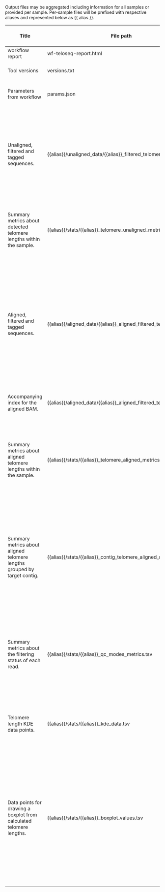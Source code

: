 Output files may be aggregated including information for all samples or provided per sample. Per-sample files will be prefixed with respective aliases and represented below as {{ alias }}.

| Title | File path | Description | Per sample or aggregated |
|-------|-----------|-------------|--------------------------|
| workflow report | wf-teloseq-report.html | Report for all samples. | aggregated |
| Tool versions | versions.txt | A CSV with per row tool and version. | aggregated |
| Parameters from workflow | params.json | A json of all parameters selected in workflow. | aggregated |
| Unaligned, filtered and tagged sequences. | {{alias}}/unaligned_data/{{alias}}_filtered_telomeric.fastq | These sequences have been tagged (valid SAM format tags) on whether or not they passed filtering (qc:Z), and if detected, also tagged with the Telomere repeat boundary coordinates (tl:I). | per-sample |
| Summary metrics about detected telomere lengths within the sample. | {{alias}}/stats/{{alias}}_telomere_unaligned_metrics.tsv | Aggregated summary metrics about reads which have passed all filtering, with a detected telomere repeat boundary. | per-sample |
| Aligned, filtered and tagged sequences. | {{alias}}/aligned_data/{{alias}}_aligned_filtered_teloseqs.bam | Contains the sequences from the processed_fastq aligned to the provided reference. All sequences which passed initial read length (`--min_length`) and quality (`--read_quality`) filtering will be present, including unmapped. Only produced if alignment is performed. | per-sample |
| Accompanying index for the aligned BAM. | {{alias}}/aligned_data/{{alias}}_aligned_filtered_teloseqs.bam.csi | Coordinate-sorted index file for the aligned data BAM. | per-sample |
| Summary metrics about aligned telomere lengths within the sample. | {{alias}}/stats/{{alias}}_telomere_aligned_metrics.tsv | Aggregated summary metrics about detected telomere lengths within the sample, after alignment. Only reads which have primary alignments to the reference are considered. | per-sample |
| Summary metrics about aligned telomere lengths grouped by target contig. | {{alias}}/stats/{{alias}}_contig_telomere_aligned_metrics.tsv | Aggregated summary metrics about detected telomere lengths within the sample, after alignment. The reads are grouped by target contig, and only reads which have primary alignments to the reference are considered. | per-sample |
| Summary metrics about the filtering status of each read. | {{alias}}/stats/{{alias}}_qc_modes_metrics.tsv | Aggregated summary metrics of the filtering status of each read. Metrics displayed for each filtering status include count, mean Q score, length, and alignment identity (where applicable). | per-sample |
| Telomere length KDE data points. | {{alias}}/stats/{{alias}}_kde_data.tsv | Equally spaced data points drawn from a KDE. The KDE is drawn from the calculated telomere lengths. | per-sample |
| Data points for drawing a boxplot from calculated telomere lengths. | {{alias}}/stats/{{alias}}_boxplot_values.tsv | Data points for drawing a boxplot from calculated telomere lengths for a single sample. Only provided if alignment is performed. Each row represents a contig, containing the minimum (greater than median - 1.5 * IQR), Q1, Median, Q3, and Max (smaller than median + 1.5 * IQR). | per-sample |
